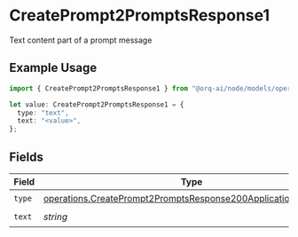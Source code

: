# CreatePrompt2PromptsResponse1

Text content part of a prompt message

## Example Usage

```typescript
import { CreatePrompt2PromptsResponse1 } from "@orq-ai/node/models/operations";

let value: CreatePrompt2PromptsResponse1 = {
  type: "text",
  text: "<value>",
};
```

## Fields

| Field                                                                                                                                          | Type                                                                                                                                           | Required                                                                                                                                       | Description                                                                                                                                    |
| ---------------------------------------------------------------------------------------------------------------------------------------------- | ---------------------------------------------------------------------------------------------------------------------------------------------- | ---------------------------------------------------------------------------------------------------------------------------------------------- | ---------------------------------------------------------------------------------------------------------------------------------------------- |
| `type`                                                                                                                                         | [operations.CreatePrompt2PromptsResponse200ApplicationJSONType](../../models/operations/createprompt2promptsresponse200applicationjsontype.md) | :heavy_check_mark:                                                                                                                             | N/A                                                                                                                                            |
| `text`                                                                                                                                         | *string*                                                                                                                                       | :heavy_check_mark:                                                                                                                             | N/A                                                                                                                                            |